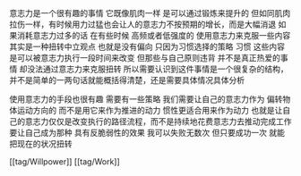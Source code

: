 意志力是一个很有趣的事情 它既像肌肉一样 是可以通过锻炼来提升的 但如同肌肉拉伤一样，有时候用力过猛也会让人的意志力不按预期的增长，而是大幅消退 如果消耗意志力过多的话
在有些时候 高频或者低强度的 使用意志力来克服一些内容 其实是一种扭转中立观点 也就是没有偏向 只因为习惯选择的策略 习惯 这些内容是可以被意志力执行一段时间来改变 但那些与自己原则违背 并不是真正热爱的事情 却没法通过意志力来克服扭转
所以需要认识到这件事情是一个很复杂的结构，并不是简单的一两句话就能概括得清楚，还是需要具体情况具体分析

使用意志力的手段也很有趣 需要有一些策略
我们需要让自己的意志力作为 偏转物体运动方向的 而不是用它来作为推进的动力 惯性更适合用来作为动力
也就是让自己的意志力仅仅是改变执行的路径流程，而不是持续地花费意志力去推动完成工作 要让自己成为那种 具有反脆弱性的效果 我可以失败无数次 但只要成功一次 就能把现在的状况扭转

[[tag/Willpower]] [[tag/Work]]